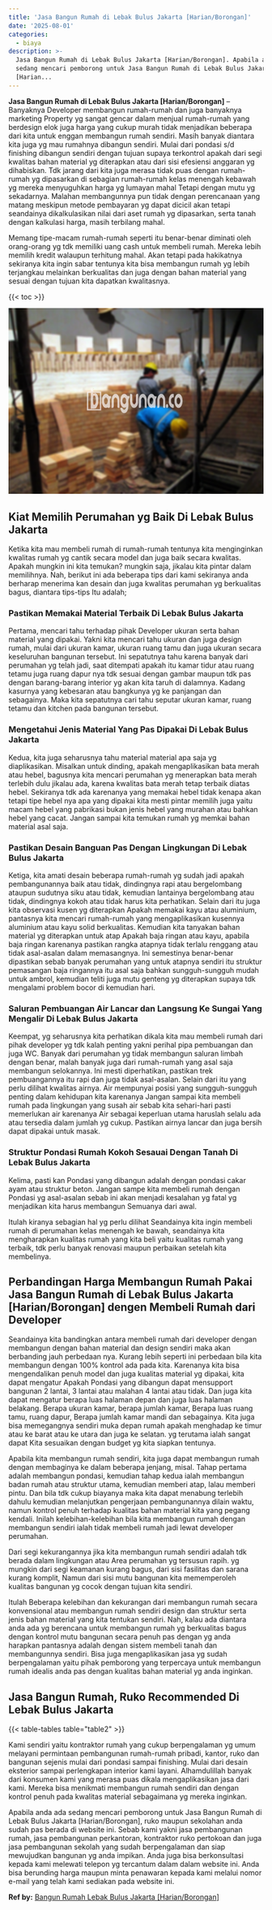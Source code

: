 ```yaml
---
title: 'Jasa Bangun Rumah di Lebak Bulus Jakarta [Harian/Borongan]'
date: '2025-08-01'
categories:
  - biaya
description: >-
  Jasa Bangun Rumah di Lebak Bulus Jakarta [Harian/Borongan]. Apabila anda ada
  sedang mencari pemborong untuk Jasa Bangun Rumah di Lebak Bulus Jakarta
  [Harian...
---
```


**Jasa Bangun Rumah di Lebak Bulus Jakarta \[Harian/Borongan\]** – Banyaknya Developer membangun rumah-rumah dan juga banyaknya marketing Property yg sangat gencar dalam menjual rumah-rumah yang berdesign elok juga harga yang cukup murah tidak menjadikan beberapa dari kita untuk enggan membangun rumah sendiri. Masih banyak diantara kita juga yg mau rumahnya dibangun sendiri. Mulai dari pondasi s/d finishing dibangun sendiri dengan tujuan supaya terkontrol apakah dari segi kwalitas bahan material yg diterapkan atau dari sisi efesiensi anggaran yg dihabiskan. Tdk jarang dari kita juga merasa tidak puas dengan rumah-rumah yg dipasarkan di sebagian rumah-rumah kelas menengah kebawah yg mereka menyuguhkan harga yg lumayan mahal Tetapi dengan mutu yg sekadarnya. Malahan membangunnya pun tidak dengan perencanaan yang matang meskipun metode pembayaran yg dapat dicicil akan tetapi seandainya dikalkulasikan nilai dari aset rumah yg dipasarkan, serta tanah dengan kalkulasi harga, masih terbilang mahal.

Memang tipe-macam rumah-rumah seperti itu benar-benar diminati oleh orang-orang yg tdk memiliki uang cash untuk membeli rumah. Mereka lebih memilih kredit walaupun terhitung mahal. Akan tetapi pada hakikatnya sekiranya kita ingin sabar tentunya kita bisa membangun rumah yg lebih terjangkau melainkan berkualitas dan juga dengan bahan material yang sesuai dengan tujuan kita dapatkan kwalitasnya.

{{< toc >}}

![Jasa Bangun Rumah di Lebak Bulus Jakarta [Harian/Borongan]](/images/borong-bangunan-15.png)

## Kiat Memilih Perumahan yg Baik Di Lebak Bulus Jakarta

Ketika kita mau membeli rumah di rumah-rumah tentunya kita menginginkan kwalitas rumah yg cantik secara model dan juga baik secara kwalitas. Apakah mungkin ini kita temukan? mungkin saja, jikalau kita pintar dalam memilihnya. Nah, berikut ini ada beberapa tips dari kami sekiranya anda berharap menerima kan desain dan juga kwalitas perumahan yg berkualitas bagus, diantara tips-tips Itu adalah;

### Pastikan Memakai Material Terbaik Di Lebak Bulus Jakarta

Pertama, mencari tahu terhadap pihak Developer ukuran serta bahan material yang dipakai. Yakni kita mencari tahu ukuran dan juga design rumah, mulai dari ukuran kamar, ukuran ruang tamu dan juga ukuran secara keseluruhan bangunan tersebut. Ini sepatutnya tahu karena banyak dari perumahan yg telah jadi, saat ditempati apakah itu kamar tidur atau ruang tetamu juga ruang dapur nya tdk sesuai dengan gambar maupun tdk pas dengan barang-barang interior yg akan kita taruh di dalamnya. Kadang kasurnya yang kebesaran atau bangkunya yg ke panjangan dan sebagainya. Maka kita sepatutnya cari tahu seputar ukuran kamar, ruang tetamu dan kitchen pada bangunan tersebut.

### Mengetahui Jenis Material Yang Pas Dipakai Di Lebak Bulus Jakarta

Kedua, kita juga seharusnya tahu material material apa saja yg diaplikasikan. Misalkan untuk dinding, apakah mengaplikasikan bata merah atau hebel, bagusnya kita mencari perumahan yg menerapkan bata merah terlebih dulu jikalau ada, karena kwalitas bata merah tetap terbaik diatas hebel. Sekiranya tdk ada karenanya yang memakai hebel tidak kenapa akan tetapi tipe hebel nya apa yang dipakai kita mesti pintar memilih juga yaitu macam hebel yang pabrikasi bukan jenis hebel yang murahan atau bahkan hebel yang cacat. Jangan sampai kita temukan rumah yg memkai bahan material asal saja.

### Pastikan Desain Banguan Pas Dengan Lingkungan Di Lebak Bulus Jakarta

Ketiga, kita amati desain beberapa rumah-rumah yg sudah jadi apakah pembangunannya baik atau tidak, dindingnya rapi atau bergelombang ataupun sudutnya siku atau tidak, kemudian lantainya bergelombang atau tidak, dindingnya kokoh atau tidak harus kita perhatikan. Selain dari itu juga kita observasi kusen yg diterapkan Apakah memakai kayu atau aluminium, pantasnya kita mencari rumah-rumah yang mengaplikasikan kusennya aluminium atau kayu solid berkualitas. Kemudian kita tanyakan bahan material yg diterapkan untuk atap Apakah baja ringan atau kayu, apabila baja ringan karenanya pastikan rangka atapnya tidak terlalu renggang atau tidak asal-asalan dalam memasangnya. Ini semestinya benar-benar dipastikan sebab banyak perumahan yang untuk atapnya sendiri itu struktur pemasangan baja ringannya itu asal saja bahkan sungguh-sungguh mudah untuk ambrol, kemudian teliti juga mutu genteng yg diterapkan supaya tdk mengalami problem bocor di kemudian hari.

### Saluran Pembuangan Air Lancar dan Langsung Ke Sungai Yang Mengalir Di Lebak Bulus Jakarta

Keempat, yg seharusnya kita perhatikan dikala kita mau membeli rumah dari pihak developer yg tdk kalah penting yakni perihal pipa pembuangan dan juga WC. Banyak dari perumahan yg tidak membangun saluran limbah dengan benar, malah banyak juga dari rumah-rumah yang asal saja membangun selokannya. Ini mesti diperhatikan, pastikan trek pembuangannya itu rapi dan juga tidak asal-asalan. Selain dari itu yang perlu dilihat kwalitas airnya. Air mempunyai posisi yang sungguh-sungguh penting dalam kehidupan kita karenanya Jangan sampai kita membeli rumah pada lingkungan yang susah air sebab kita sehari-hari pasti memerlukan air karenanya Air sebagai keperluan utama haruslah selalu ada atau tersedia dalam jumlah yg cukup. Pastikan airnya lancar dan juga bersih dapat dipakai untuk masak.

### Struktur Pondasi Rumah Kokoh Sesauai Dengan Tanah Di Lebak Bulus Jakarta

Kelima, pasti kan Pondasi yang dibangun adalah dengan pondasi cakar ayam atau struktur beton. Jangan sampe kita membeli rumah dengan Pondasi yg asal-asalan sebab ini akan menjadi kesalahan yg fatal yg menjadikan kita harus membangun Semuanya dari awal.

Itulah kiranya sebagian hal yg perlu dilihat Seandainya kita ingin membeli rumah di perumahan kelas menengah ke bawah, seandainya kita mengharapkan kualitas rumah yang kita beli yaitu kualitas rumah yang terbaik, tdk perlu banyak renovasi maupun perbaikan setelah kita membelinya.

## Perbandingan Harga Membangun Rumah Pakai Jasa Bangun Rumah di Lebak Bulus Jakarta \[Harian/Borongan\] dengen Membeli Rumah dari Developer

Seandainya kita bandingkan antara membeli rumah dari developer dengan membangun dengan bahan material dan design sendiri maka akan berbanding jauh perbedaan nya. Kurang lebih seperti ini perbedaan bila kita membangun dengan 100% kontrol ada pada kita. Karenanya kita bisa mengendalikan penuh model dan juga kualitas material yg dipakai, kita dapat mengatur Apakah Pondasi yang dibangun dapat mensupport bangunan 2 lantai, 3 lantai atau malahan 4 lantai atau tidak. Dan juga kita dapat mengatur berapa luas halaman depan dan juga luas halaman belakang. Berapa ukuran kamar, berapa jumlah kamar, Berapa luas ruang tamu, ruang dapur, Berapa jumlah kamar mandi dan sebagainya. Kita juga bisa memegangnya sendiri muka depan rumah apakah menghadap ke timur atau ke barat atau ke utara dan juga ke selatan. yg terutama ialah sangat dapat Kita sesuaikan dengan budget yg kita siapkan tentunya.

Apabila kita membangun rumah sendiri, kita juga dapat membangun rumah dengan membaginya ke dalam beberapa jenjang, misal. Tahap pertama adalah membangun pondasi, kemudian tahap kedua ialah membangun badan rumah atau struktur utama, kemudian memberi atap, lalau memberi pintu. Dan bila tdk cukup biayanya maka kita dapat menabung terlebih dahulu kemudian melanjutkan pengerjaan pembangunannya dilain waktu, namun kontrol penuh terhadap kualitas bahan material kita yang pegang kendali. Inilah kelebihan-kelebihan bila kita membangun rumah dengan membangun sendiri ialah tidak membeli rumah jadi lewat developer perumahan.

Dari segi kekurangannya jika kita membangun rumah sendiri adalah tdk berada dalam lingkungan atau Area perumahan yg tersusun rapih. yg mungkin dari segi keamanan kurang bagus, dari sisi fasilitas dan sarana kurang komplit, Namun dari sisi mutu bangunan kita mememperoleh kualitas bangunan yg cocok dengan tujuan kita sendiri.

Itulah Beberapa kelebihan dan kekurangan dari membangun rumah secara konvensional atau membangun rumah sendiri design dan struktur serta jenis bahan material yang kita tentukan sendiri. Nah, kalau ada diantara anda ada yg berencana untuk membangun rumah yg berkualitas bagus dengan kontrol mutu bangunan secara penuh pas dengan yg anda harapkan pantasnya adalah dengan sistem membeli tanah dan membangunnya sendiri. Bisa juga mengaplikasikan jasa yg sudah berpengalaman yaitu pihak pemborong yang terpercaya untuk membangun rumah idealis anda pas dengan kualitas bahan material yg anda inginkan.

## Jasa Bangun Rumah, Ruko Recommended Di Lebak Bulus Jakarta

{{< table-tables table="table2" >}}

Kami sendiri yaitu kontraktor rumah yang cukup berpengalaman yg umum melayani permintaan pembangunan rumah-rumah pribadi, kantor, ruko dan bangunan sejenis mulai dari pondasi sampai finishing. Mulai dari desain eksterior sampai perlengkapan interior kami layani. Alhamdulillah banyak dari konsumen kami yang merasa puas dikala mengaplikasikan jasa dari kami. Mereka bisa menikmati membangun rumah sendiri dan dengan kontrol penuh pada kwalitas material sebagaimana yg mereka inginkan.

Apabila anda ada sedang mencari pemborong untuk Jasa Bangun Rumah di Lebak Bulus Jakarta \[Harian/Borongan\], ruko maupun sekolahan anda sudah pas berada di website ini. Sebab kami yakni jasa pembangunan rumah, jasa pembangunan perkantoran, kontraktor ruko pertokoan dan juga jasa pembangunan sekolah yang sudah berpengalaman dan siap mewujudkan bangunan yg anda impikan. Anda juga bisa berkonsultasi kepada kami melewati telepon yg tercantum dalam dalam website ini. Anda bisa berunding harga maupun minta penawaran kepada kami melalui nomor e-mail yang telah kami sediakan pada website ini.

**Ref by:** [Bangun Rumah Lebak Bulus Jakarta [Harian/Borongan]](https://id.wikipedia.org/wiki/Bangun)
